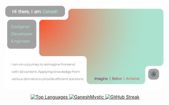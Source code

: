<a href="#"> <img  src="./SVG/jelly2.svg" alt="Image" ></a>

<p align="center">
  <a href="#">
    <img src="https://github-readme-stats.vercel.app/api/top-langs/?username=GaneshMystic&layout=donut-vertical&border_radius=24" alt="Top Languages" >
    <img width="380" src="https://github-readme-stats.vercel.app/api?username=GaneshMystic&show_icons=true&locale=en&border_radius=24&card_width=240&rank_icon=github" alt="GaneshMystic" >
  </a>
  <a href="#">
    <img src="https://streak-stats.demolab.com?user=GaneshMystic&hide_border=true&border_radius=24&mode=weekly&card_width=690&fire=EB5454" alt="GitHub Streak" >
  </a>
</p>
